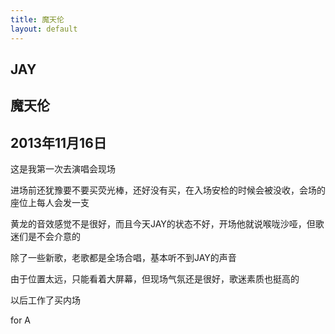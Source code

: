 ```yaml
---
title: 魔天伦
layout: default
---
```

## JAY

## 魔天伦

## 2013年11月16日

这是我第一次去演唱会现场

进场前还犹豫要不要买荧光棒，还好没有买，在入场安检的时候会被没收，会场的座位上每人会发一支

黄龙的音效感觉不是很好，而且今天JAY的状态不好，开场他就说喉咙沙哑，但歌迷们是不会介意的

除了一些新歌，老歌都是全场合唱，基本听不到JAY的声音

由于位置太远，只能看着大屏幕，但现场气氛还是很好，歌迷素质也挺高的

以后工作了买内场

for A
